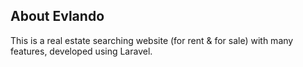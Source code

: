 ## About Evlando

This is a real estate searching website (for rent & for sale) with many features, developed using Laravel.
